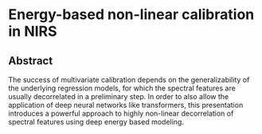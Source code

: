 # Energy-based non-linear calibration in NIRS

## Abstract
The success of multivariate calibration depends on the generalizability of the underlying regression models, for which the spectral features are usually decorrelated in a preliminary step. In order to also allow the application of deep neural networks like transformers, this presentation introduces a powerful approach to highly non-linear decorrelation of spectral features using deep energy based modeling.

